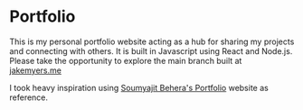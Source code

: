 # Portfolio

This is my personal portfolio website acting as a hub for sharing my projects and connecting with others. It is built in Javascript using React and Node.js. Please take the opportunity to explore the main branch built at [jakemyers.me](https://jakemyers.me "portfolio")

I took heavy inspiration using [Soumyajit Behera's Portfolio](https://github.com/soumyajit4419/Portfolio) website as reference.